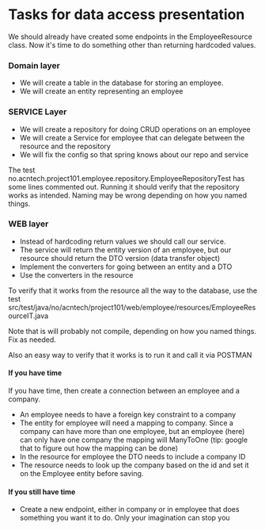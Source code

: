 # Tasks for data access presentation

We should already have created some endpoints in the EmployeeResource class. Now it's time to do something other than returning hardcoded values.

### Domain layer

* We will create a table in the database for storing an employee.
* We will create an entity representing an employee

### SERVICE Layer

* We will create a repository for doing CRUD operations on an employee
* We will create a Service for employee that can delegate between the resource and the repository
* We will fix the config so that spring knows about our repo and service

The test no.acntech.project101.employee.repository.EmployeeRepositoryTest has some lines commented out. Running it should verify that the
repository works as intended. Naming may be wrong depending on how you named things.

### WEB layer
* Instead of hardcoding return values we should call our service.
* The service will return the entity version of an employee, but our resource should return the DTO version (data transfer object)
* Implement the converters for going between an entity and a DTO
* Use the converters in the resource 

To verify that it works from the resource all the way to the database, use the test src/test/java/no/acntech/project101/web/employee/resources/EmployeeResourceIT.java

Note that is will probably not compile, depending on how you named things. Fix as needed. 

Also an easy way to verify that it works is to run it and call it via POSTMAN

#### If you have time
If you have time, then create a connection between an employee and a company. 

* An employee needs to have a foreign key constraint to a company 
* The entity for employee will need a mapping to company. Since a company can have more than one employee, but an employee (here) can only have one company 
the mapping will ManyToOne (tip: google that to figure out how the mapping can be done)
* In the resource for employee the DTO needs to include a company ID
* The resource needs to look up the company based on the id and set it on the Employee entity before saving. 

#### If you still have time
* Create a new endpoint, either in company or in employee that does something you want it to do. Only your imagination can stop you

